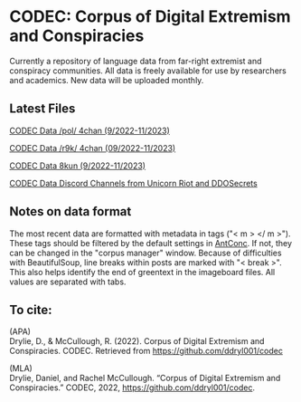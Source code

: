 # CODEC: Corpus of Digital Extremism and Conspiracies
Currently a repository of language data from far-right extremist and conspiracy communities. All data is freely available for use by researchers and academics. New data will be uploaded monthly.

## Latest Files

[CODEC Data /pol/ 4chan (9/2022-11/2023)](https://archive.org/details/codec-4chan-pol-sep-2022-nov-2023)  


[CODEC Data /r9k/ 4chan (09/2022-11/2023)](https://archive.org/details/codec-4chan-r-9k-sep-2022-nov-2023)  


[CODEC Data 8kun (9/2022-11/2023)](https://archive.org/details/codec-8kun-sep-2022-nov-2023)  


[CODEC Data Discord Channels from Unicorn Riot and DDOSecrets](https://archive.org/details/codec-8kun-sep-2022-nov-2023)  


## Notes on data format

The most recent data are formatted with metadata in tags ("< m > </ m >"). 
These tags should be filtered by the default settings in [AntConc](https://www.laurenceanthony.net/software/antconc/). If not, they can be changed in the "corpus manager" window.
Because of difficulties with BeautifulSoup, line breaks within posts are marked with "< break >". This also helps identify the end of greentext in the imageboard files. 
All values are separated with tabs.

## To cite: 

(APA)  
Drylie, D., & McCullough, R. (2022). Corpus of Digital Extremism and Conspiracies. CODEC. Retrieved from https://github.com/ddryl001/codec

(MLA)  
Drylie, Daniel, and Rachel McCullough. “Corpus of Digital Extremism and Conspiracies.” CODEC, 2022, https://github.com/ddryl001/codec. 
